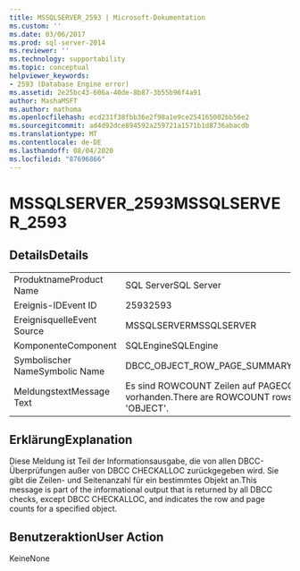 ```yaml
---
title: MSSQLSERVER_2593 | Microsoft-Dokumentation
ms.custom: ''
ms.date: 03/06/2017
ms.prod: sql-server-2014
ms.reviewer: ''
ms.technology: supportability
ms.topic: conceptual
helpviewer_keywords:
- 2593 (Database Engine error)
ms.assetid: 2e25bc43-606a-40de-8b87-3b55b96f4a91
author: MashaMSFT
ms.author: mathoma
ms.openlocfilehash: ecd231f38fbb36e2f98a1e9ce254165002bb56e2
ms.sourcegitcommit: ad4d92dce894592a259721a1571b1d8736abacdb
ms.translationtype: MT
ms.contentlocale: de-DE
ms.lasthandoff: 08/04/2020
ms.locfileid: "87696866"
---
```

# <a name="mssqlserver_2593"></a><span data-ttu-id="353e2-102">MSSQLSERVER_2593</span><span class="sxs-lookup"><span data-stu-id="353e2-102">MSSQLSERVER_2593</span></span>
    
## <a name="details"></a><span data-ttu-id="353e2-103">Details</span><span class="sxs-lookup"><span data-stu-id="353e2-103">Details</span></span>  
  
|||  
|-|-|  
|<span data-ttu-id="353e2-104">Produktname</span><span class="sxs-lookup"><span data-stu-id="353e2-104">Product Name</span></span>|<span data-ttu-id="353e2-105">SQL Server</span><span class="sxs-lookup"><span data-stu-id="353e2-105">SQL Server</span></span>|  
|<span data-ttu-id="353e2-106">Ereignis-ID</span><span class="sxs-lookup"><span data-stu-id="353e2-106">Event ID</span></span>|<span data-ttu-id="353e2-107">2593</span><span class="sxs-lookup"><span data-stu-id="353e2-107">2593</span></span>|  
|<span data-ttu-id="353e2-108">Ereignisquelle</span><span class="sxs-lookup"><span data-stu-id="353e2-108">Event Source</span></span>|<span data-ttu-id="353e2-109">MSSQLSERVER</span><span class="sxs-lookup"><span data-stu-id="353e2-109">MSSQLSERVER</span></span>|  
|<span data-ttu-id="353e2-110">Komponente</span><span class="sxs-lookup"><span data-stu-id="353e2-110">Component</span></span>|<span data-ttu-id="353e2-111">SQLEngine</span><span class="sxs-lookup"><span data-stu-id="353e2-111">SQLEngine</span></span>|  
|<span data-ttu-id="353e2-112">Symbolischer Name</span><span class="sxs-lookup"><span data-stu-id="353e2-112">Symbolic Name</span></span>|<span data-ttu-id="353e2-113">DBCC_OBJECT_ROW_PAGE_SUMMARY</span><span class="sxs-lookup"><span data-stu-id="353e2-113">DBCC_OBJECT_ROW_PAGE_SUMMARY</span></span>|  
|<span data-ttu-id="353e2-114">Meldungstext</span><span class="sxs-lookup"><span data-stu-id="353e2-114">Message Text</span></span>|<span data-ttu-id="353e2-115">Es sind ROWCOUNT Zeilen auf PAGECOUNT Seiten für das Objekt 'OBJECT' vorhanden.</span><span class="sxs-lookup"><span data-stu-id="353e2-115">There are ROWCOUNT rows in PAGECOUNT pages for object 'OBJECT'.</span></span>|  
  
## <a name="explanation"></a><span data-ttu-id="353e2-116">Erklärung</span><span class="sxs-lookup"><span data-stu-id="353e2-116">Explanation</span></span>  
 <span data-ttu-id="353e2-117">Diese Meldung ist Teil der Informationsausgabe, die von allen DBCC-Überprüfungen außer von DBCC CHECKALLOC zurückgegeben wird. Sie gibt die Zeilen- und Seitenanzahl für ein bestimmtes Objekt an.</span><span class="sxs-lookup"><span data-stu-id="353e2-117">This message is part of the informational output that is returned by all DBCC checks, except DBCC CHECKALLOC, and indicates the row and page counts for a specified object.</span></span>  
  
## <a name="user-action"></a><span data-ttu-id="353e2-118">Benutzeraktion</span><span class="sxs-lookup"><span data-stu-id="353e2-118">User Action</span></span>  
 <span data-ttu-id="353e2-119">Keine</span><span class="sxs-lookup"><span data-stu-id="353e2-119">None</span></span>  
  
  
